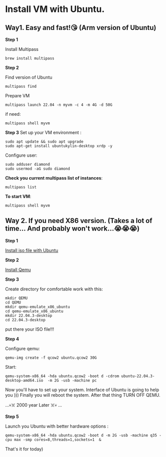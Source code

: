 # Install VM with Ubuntu. 

## Way1. Easy and fast!😘 (Arm version of Ubuntu)

**Step 1**

Install Multipass
```
brew install multipass
```

**Step 2** 

Find version of Ubuntu
``` 
multipass find
```

Prepare VM
```
multipass launch 22.04 -n myvm -c 4 -m 4G -d 50G
```

if need:
```
multipass shell myvm
```

**Step 3**
Set up your VM environment :

```
sudo apt update && sudo apt upgrade
sudo apt-get install ubuntukylin-desktop xrdp -y
```

Configure user:

```
sudo adduser diamond
sudo usermod -aG sudo diamond
```

**Check you current multipass list of instances**:

```
multipass list
```

**To start VM**:

```
multipass shell myvm
```


## Way 2. If you need X86 version. (Takes a lot of time... And probably won't work...😭😭😭)

**Step 1**

[Install iso file with Ubuntu](https://ubuntu.com/download/desktop)

**Step 2**

[Install Qemu](https://github.com/NorthCapDiamond/Mac-users-life/blob/main/Install-Qemu.md)

**Step 3**

Create directory for comfortable work with this:

```
mkdir QEMU
cd QEMU
mkdir qemu-emulate_x86_ubuntu
cd qemu-emulate_x86_ubuntu
mkdir 22.04.3-desktop
cd 22.04.3-desktop
```

put there your ISO file!!!

**Step 4**

Configure qemu:

```
qemu-img create -f qcow2 ubuntu.qcow2 30G
```

Start:

```
qemu-system-x86_64 -hda ubuntu.qcow2 -boot d -cdrom ubuntu-22.04.3-desktop-amd64.iso  -m 2G -usb -machine pc
```

Now you'll have to set up your system. Interface of Ubuntu is going to help you )))
Finally you will reboot the system. 
After that thing TURN OFF QEMU.

...💀☠️ 2000 year Later ☠️💀 ...

**Step 5**

Launch you Ubuntu with better hardware options :

```
qemu-system-x86_64 -hda ubuntu.qcow2 -boot d -m 2G -usb -machine q35 -cpu max -smp cores=8,threads=1,sockets=1  &
```



That's it for today)
